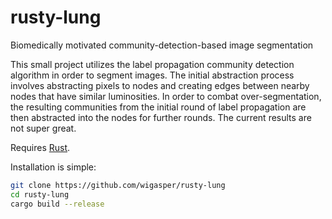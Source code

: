 # rusty-lung
Biomedically motivated community-detection-based image segmentation

This small project utilizes the label propagation community detection algorithm in order 
to segment images. The initial abstraction process involves abstracting pixels to nodes and 
creating edges between nearby nodes that have similar luminosities. 
In order to combat over-segmentation, the resulting communities from the initial round of 
label propagation are then abstracted into the nodes for further rounds. The current results 
are not super great.

Requires [Rust](https://www.rust-lang.org/tools/install).

Installation is simple:

```bash 
git clone https://github.com/wigasper/rusty-lung
cd rusty-lung
cargo build --release
```
